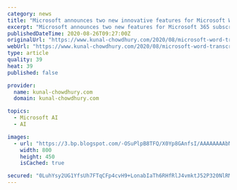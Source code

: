 ```yaml
---
category: news
title: "Microsoft announces two new innovative features for Microsoft Word"
excerpt: "Microsoft announces two new features for Microsoft 365 subscribers, that will allow users to use Microsoft Word in an innovative way."
publishedDateTime: 2020-08-26T09:27:00Z
originalUrl: "https://www.kunal-chowdhury.com/2020/08/microsoft-word-transcription-and-dictation.html"
webUrl: "https://www.kunal-chowdhury.com/2020/08/microsoft-word-transcription-and-dictation.html"
type: article
quality: 39
heat: 39
published: false

provider:
  name: kunal-chowdhury.com
  domain: kunal-chowdhury.com

topics:
  - Microsoft AI
  - AI

images:
  - url: "https://3.bp.blogspot.com/-OSuPlpB8TFQ/X0Yp8GAnfsI/AAAAAAAAbNo/DNpIi3uQlsAEAJDxVfNLAgggzY3zkJ1FACLcBGAsYHQ/s0/word-transcribe-and-dictation-features-min.jpg"
    width: 800
    height: 450
    isCached: true

secured: "0LuhYsy2UG1YfsUh7FTqCFp4cvH9+LonabIaTh6RHfRlJ4vmktJ52P320NlRMdk900WJugECQ0uIWYwy8u61g2QmlUQBH6oT3IAjsCDcdZVcIr95+9QcEuzJemomC1N1G0yb9NzQ8XciB0vev5ipCqtWHREidQ484RaQ8CwjZERvGxHZ81CBHKeRaKZYKXTgmcW+6cuYVVTrptjIOh81CEUUaXQ0bRiunPLVAbJnip9lRqFQObY5Yv2cJRL2yO1Hr+9UNvs2ob+jtrJgFzMflmNCDK8TjSNhyXuizK1opDj1sfoFoK0H0U2F7MU+se/iaxkHSAImY8qnf/Vl3kJAiRiqAT2kV5ksd3GEQGfeifM=;hJ74vvga+TN9et97xjv41w=="
---
```


